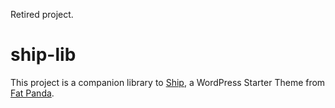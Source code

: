Retired project.

# ship-lib

This project is a companion library to [Ship](https://github.com/withfatpanda/ship), 
a WordPress Starter Theme from [Fat Panda](https://www.withfatpanda.com).
